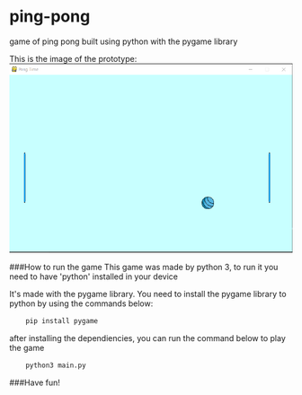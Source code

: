 # ping-pong
game of ping pong built using python with the pygame library

This is the image of the prototype:
<img src ="images/pongtest.PNG/">

###How to run the game
This game was made by python 3, to run it you need to have 'python' installed in your device

It's made with the pygame library. You need to install the pygame library to python by using the commands below:

``` bash
    pip install pygame
```

after installing the dependiencies, you can run the command below to play the game

```bash
    python3 main.py
```

###Have fun!
